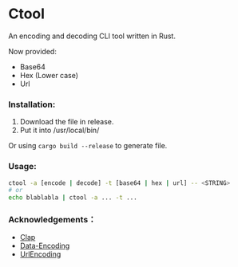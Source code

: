 # Ctool
An encoding and decoding CLI tool written in Rust.

Now provided:
- Base64
- Hex (Lower case)
- Url

### Installation:
1. Download the file in release.
2. Put it into /usr/local/bin/

Or using `cargo build --release` to generate file.

### Usage:
```sh
ctool -a [encode | decode] -t [base64 | hex | url] -- <STRING>
# or
echo blablabla | ctool -a ... -t ...
```

### Acknowledgements：
- [Clap](https://github.com/clap-rs/clap)
- [Data-Encoding](https://github.com/ia0/data-encoding)
- [UrlEncoding](https://github.com/bt/rust_urlencoding)

